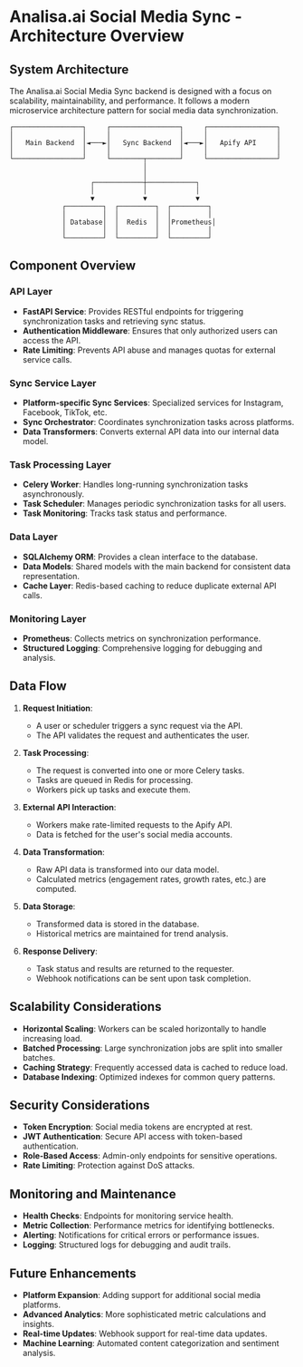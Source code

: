 # Analisa.ai Social Media Sync - Architecture Overview

## System Architecture

The Analisa.ai Social Media Sync backend is designed with a focus on scalability, maintainability, and performance. It follows a modern microservice architecture pattern for social media data synchronization.

```
┌─────────────────┐     ┌─────────────────┐     ┌─────────────────┐
│                 │     │                 │     │                 │
│   Main Backend  │◄───►│   Sync Backend  │◄───►│   Apify API     │
│                 │     │                 │     │                 │
└─────────────────┘     └────────┬────────┘     └─────────────────┘
                                 │
                                 │
                    ┌────────────┼────────────┐
                    │            │            │
                    ▼            ▼            ▼
             ┌─────────┐  ┌─────────┐  ┌─────────┐
             │         │  │         │  │         │
             │ Database│  │  Redis  │  │Prometheus│
             │         │  │         │  │         │
             └─────────┘  └─────────┘  └─────────┘
```

## Component Overview

### API Layer

- **FastAPI Service**: Provides RESTful endpoints for triggering synchronization tasks and retrieving sync status.
- **Authentication Middleware**: Ensures that only authorized users can access the API.
- **Rate Limiting**: Prevents API abuse and manages quotas for external service calls.

### Sync Service Layer

- **Platform-specific Sync Services**: Specialized services for Instagram, Facebook, TikTok, etc.
- **Sync Orchestrator**: Coordinates synchronization tasks across platforms.
- **Data Transformers**: Converts external API data into our internal data model.

### Task Processing Layer

- **Celery Worker**: Handles long-running synchronization tasks asynchronously.
- **Task Scheduler**: Manages periodic synchronization tasks for all users.
- **Task Monitoring**: Tracks task status and performance.

### Data Layer

- **SQLAlchemy ORM**: Provides a clean interface to the database.
- **Data Models**: Shared models with the main backend for consistent data representation.
- **Cache Layer**: Redis-based caching to reduce duplicate external API calls.

### Monitoring Layer

- **Prometheus**: Collects metrics on synchronization performance.
- **Structured Logging**: Comprehensive logging for debugging and analysis.

## Data Flow

1. **Request Initiation**:
   - A user or scheduler triggers a sync request via the API.
   - The API validates the request and authenticates the user.

2. **Task Processing**:
   - The request is converted into one or more Celery tasks.
   - Tasks are queued in Redis for processing.
   - Workers pick up tasks and execute them.

3. **External API Interaction**:
   - Workers make rate-limited requests to the Apify API.
   - Data is fetched for the user's social media accounts.

4. **Data Transformation**:
   - Raw API data is transformed into our data model.
   - Calculated metrics (engagement rates, growth rates, etc.) are computed.

5. **Data Storage**:
   - Transformed data is stored in the database.
   - Historical metrics are maintained for trend analysis.

6. **Response Delivery**:
   - Task status and results are returned to the requester.
   - Webhook notifications can be sent upon task completion.

## Scalability Considerations

- **Horizontal Scaling**: Workers can be scaled horizontally to handle increasing load.
- **Batched Processing**: Large synchronization jobs are split into smaller batches.
- **Caching Strategy**: Frequently accessed data is cached to reduce load.
- **Database Indexing**: Optimized indexes for common query patterns.

## Security Considerations

- **Token Encryption**: Social media tokens are encrypted at rest.
- **JWT Authentication**: Secure API access with token-based authentication.
- **Role-Based Access**: Admin-only endpoints for sensitive operations.
- **Rate Limiting**: Protection against DoS attacks.

## Monitoring and Maintenance

- **Health Checks**: Endpoints for monitoring service health.
- **Metric Collection**: Performance metrics for identifying bottlenecks.
- **Alerting**: Notifications for critical errors or performance issues.
- **Logging**: Structured logs for debugging and audit trails.

## Future Enhancements

- **Platform Expansion**: Adding support for additional social media platforms.
- **Advanced Analytics**: More sophisticated metric calculations and insights.
- **Real-time Updates**: Webhook support for real-time data updates.
- **Machine Learning**: Automated content categorization and sentiment analysis.